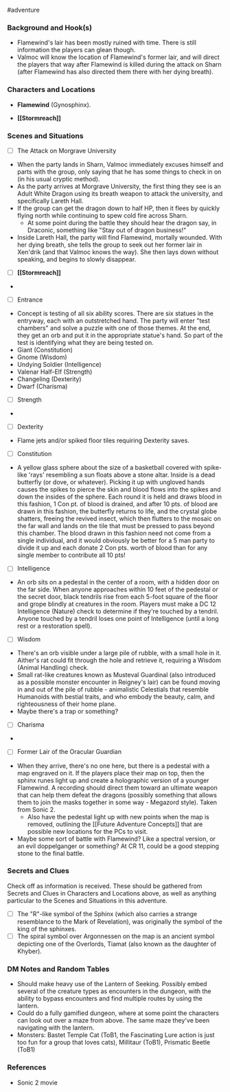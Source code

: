  #adventure 

### Background and Hook(s)

* Flamewind's lair has been mostly ruined with time. There is still information the players can glean though.
* Valmoc will know the location of Flamewind's former lair, and will direct the players that way after Flamewind is killed during the attack on Sharn (after Flamewind has also directed them there with her dying breath).

### Characters and Locations

* **Flamewind** (Gynosphinx).

* **[[Stormreach]]**

### Scenes and Situations

 - [ ]  The Attack on Morgrave University

* When the party lands in Sharn, Valmoc immediately excuses himself and parts with the group, only saying that he has some things to check in on (in his usual cryptic method).
* As the party arrives at Morgrave University, the first thing they see is an Adult White Dragon using its breath weapon to attack the university, and specifically Lareth Hall.
* If the group can get the dragon down to half HP, then it flees by quickly flying north while continuing to spew cold fire across Sharn.
	* At some point during the battle they should hear the dragon say, in Draconic, something like "Stay out of dragon business!"
* Inside Lareth Hall, the party will find Flamewind, mortally wounded. With her dying breath, she tells the group to seek out her former lair in Xen'drik (and that Valmoc knows the way). She then lays down without speaking, and begins to slowly disappear.

 - [ ]  **[[Stormreach]]**

* 

 - [ ]  Entrance

* Concept is testing of all six ability scores. There are six statues in the entryway, each with an outstretched hand. The party will enter "test chambers" and solve a puzzle with one of those themes. At the end, they get an orb and put it in the appropriate statue's hand. So part of the test is identifying what they are being tested on.
* Giant (Constitution)
* Gnome (Wisdom)
* Undying Soldier (Intelligence)
* Valenar Half-Elf (Strength)
* Changeling (Dexterity)
* Dwarf (Charisma)

 - [ ]  Strength

* 

 - [ ]  Dexterity

* Flame jets and/or spiked floor tiles requiring Dexterity saves. 

 - [ ]  Constitution

* A yellow glass sphere about the size of a basketball covered with spike-like 'rays' resembling a sun floats above a stone altar. Inside is a dead butterfly (or dove, or whatever). Picking it up with ungloved hands causes the spikes to pierce the skin and blood flows into the spikes and down the insides of the sphere. Each round it is held and draws blood in this fashion, 1 Con pt. of blood is drained, and after 10 pts. of blood are drawn in this fashion, the butterfly returns to life, and the crystal globe shatters, freeing the revived insect, which then flutters to the mosaic on the far wall and lands on the tile that must be pressed to pass beyond this chamber. The blood drawn in this fashion need not come from a single individual, and it would obviously be better for a 5 man party to divide it up and each donate 2 Con pts. worth of blood than for any single member to contribute all 10 pts!

 - [ ]  Intelligence

* An orb sits on a pedestal in the center of a room, with a hidden door on the far side. When anyone approaches within 10 feet of the pedestal or the secret door, black tendrils rise from each 5-foot square of the floor and grope blindly at creatures in the room. Players must make a DC 12 Intelligence (Nature) check to determine if they're touched by a tendril. Anyone touched by a tendril loses one point of Intelligence (until a long rest or a restoration spell).

 - [ ]  Wisdom

* There's an orb visible under a large pile of rubble, with a small hole in it. Aither's rat could fit through the hole and retrieve it, requiring a Wisdom (Animal Handling) check.
* Small rat-like creatures known as Musteval Guardinal (also introduced as a possible monster encounter in Reigney's lair) can be found moving in and out of the pile of rubble - animalistic Celestials that resemble Humanoids with bestial traits, and who embody the beauty, calm, and righteousness of their home plane.
* Maybe there's a trap or something?

 - [ ]  Charisma

* 

 - [ ]  Former Lair of the Oracular Guardian

* When they arrive, there's no one here, but there is a pedestal with a map engraved on it. If the players place their map on top, then the sphinx runes light up and create a holographic version of a younger Flamewind. A recording should direct them toward an ultimate weapon that can help them defeat the dragons (possibly something that allows them to join the masks together in some way - Megazord style). Taken from Sonic 2.
	* Also have the pedestal light up with new points when the map is removed, outlining the [[Future Adventure Concepts]] that are possible new locations for the PCs to visit.
* Maybe some sort of battle with Flamewind? Like a spectral version, or an evil doppelganger or something? At CR 11, could be a good stepping stone to the final battle.

### Secrets and Clues
Check off as information is received. These should be gathered from Secrets and Clues in Characters and Locations above, as well as anything particular to the Scenes and Situations in this adventure.

 - [ ]  The "R"-like symbol of the Sphinx (which also carries a strange resemblance to the Mark of Revelation), was originally the symbol of the king of the sphinxes.
 - [ ]  The spiral symbol over Argonnessen on the map is an ancient symbol depicting one of the Overlords, Tiamat (also known as the daughter of Khyber).

### DM Notes and Random Tables

* Should make heavy use of the Lantern of Seeking. Possibly embed several of the creature types as encounters in the dungeon, with the ability to bypass encounters and find multiple routes by using the lantern.
* Could do a fully gamified dungeon, where at some point the characters can look out over a maze from above. The same maze they've been navigating with the lantern.
* Monsters: Bastet Temple Cat (ToB1, the Fascinating Lure action is just too fun for a group that loves cats), Millitaur (ToB1), Prismatic Beetle (ToB1)

### References

* Sonic 2 movie
